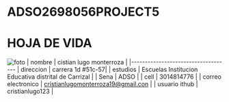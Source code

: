 # ADSO2698056PROJECT5
# HOJA DE VIDA 
![foto](https://user-images.githubusercontent.com/126476624/221582334-2aa80831-dbbd-413d-9f43-490cf8195039.png)
| nombre   | cistian lugo monterroza |
|------------------------------------
| direccion | carrera 1d #51c-57|
| estudios  |  Escuelas	Institucion Educativa distrital de Carrizal |
| Sena |	ADSO |
| cell | 3014814776 |
| correo electronico | cristianlugomonterroza19@gmail.con |
| usuario ithub | cristianlugo123 |





